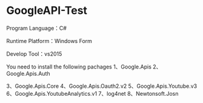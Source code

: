 # GoogleAPI-Test

Program Language：C#

Runtime Platform：Windows Form

Develop Tool：vs2015

You need to install the following pachages
1、Google.Apis
2、Google.Apis.Auth

3、Google.Apis.Core
4、Google.Apis.Oauth2.v2
5、Google.Apis.Youtube.v3
6、Google.Apis.YoutubeAnalytics.v1
7、log4net
8、Newtonsoft.Josn

